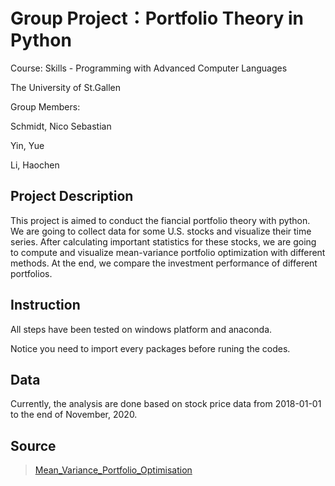 # Group Project：Portfolio Theory in Python

Course: Skills - Programming with Advanced Computer Languages

The University of St.Gallen

Group Members: 

Schmidt, Nico Sebastian 

Yin, Yue 

Li, Haochen

## Project Description

This project is aimed to conduct the fiancial portfolio theory with python. We are going to collect data for some U.S. stocks and visualize their time series. After calculating important statistics for these stocks, we are going to compute and visualize mean-variance portfolio optimization with different methods. At the end, we compare the investment performance of different portfolios.

## Instruction

All steps have been tested on windows platform and anaconda. 

Notice you need to import every packages before runing the codes.

## Data

Currently, the analysis are done based on stock price data from 2018-01-01 to the end of November, 2020. 

## Source

> [Mean_Variance_Portfolio_Optimisation](https://github.com/JoBe10/Mean_Variance_Portfolio_Optimisation/blob/master/Efficient_Frontiers_Cryptos.ipynb)

